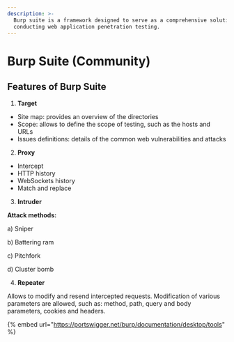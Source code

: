 ```yaml
---
description: >-
  Burp suite is a framework designed to serve as a comprehensive solution for
  conducting web application penetration testing.
---
```


# Burp Suite (Community)

## Features of Burp Suite

1. **Target**

* Site map: provides an overview of the directories&#x20;
* Scope: allows to define the scope of testing, such as the hosts and URLs
* Issues definitions: details of the common web vulnerabilities and attacks

2. **Proxy**

* Intercept
* HTTP history
* WebSockets history
* Match and replace

3. **Intruder**

**Attack methods:**

&#x20;  a) Sniper

&#x20;  b) Battering ram

&#x20;  c) Pitchfork&#x20;

&#x20;  d) Cluster bomb



4. **Repeater**

Allows to modify and resend intercepted requests. Modification of various parameters are allowed,    such as: method, path, query and body parameters, cookies and headers.



{% embed url="https://portswigger.net/burp/documentation/desktop/tools" %}
